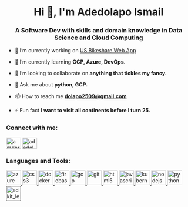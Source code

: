 <h1 align="center">Hi 👋, I'm Adedolapo Ismail</h1>
<h3 align="center">A Software Dev with skills and domain knowledge in Data Science and Cloud Computing</h3>

- 🔭 I’m currently working on [US Bikeshare Web App](https://github.com/adedolapo-ismail/US-Bikeshare-Data-Exploration-Webapp)

- 🌱 I’m currently learning **GCP, Azure, DevOps.**

- 👯 I’m looking to collaborate on **anything that tickles my fancy.**

- 💬 Ask me about **python, GCP.**

- 📫 How to reach me **dolapo2509@gmail.com**

- ⚡ Fun fact **I want to visit all continents before I turn 25.**

<p align="left">
<h3 align="left">Connect with me:</h3>
<a href="https://twitter.com/amdorleejagz" target="blank"><img align="center" src="https://cdn.jsdelivr.net/npm/simple-icons@3.0.1/icons/twitter.svg" alt="amdorleejagz" height="30" width="40" /></a>
<a href="https://linkedin.com/in/adedolapo ismail" target="blank"><img align="center" src="https://cdn.jsdelivr.net/npm/simple-icons@3.0.1/icons/linkedin.svg" alt="adedolapo ismail" height="30" width="40" /></a>
</p>

<h3 align="left">Languages and Tools:</h3>
<p align="left"> <a href="https://azure.microsoft.com/en-in/" target="_blank"> <img src="https://www.vectorlogo.zone/logos/microsoft_azure/microsoft_azure-icon.svg" alt="azure" width="40" height="40"/> </a> <a href="https://www.w3schools.com/css/" target="_blank"> <img src="https://devicons.github.io/devicon/devicon.git/icons/css3/css3-original-wordmark.svg" alt="css3" width="40" height="40"/> </a> <a href="https://www.docker.com/" target="_blank"> <img src="https://devicons.github.io/devicon/devicon.git/icons/docker/docker-original-wordmark.svg" alt="docker" width="40" height="40"/> </a> <a href="https://firebase.google.com/" target="_blank"> <img src="https://www.vectorlogo.zone/logos/firebase/firebase-icon.svg" alt="firebase" width="40" height="40"/> </a> <a href="https://cloud.google.com" target="_blank"> <img src="https://www.vectorlogo.zone/logos/google_cloud/google_cloud-icon.svg" alt="gcp" width="40" height="40"/> </a> <a href="https://git-scm.com/" target="_blank"> <img src="https://www.vectorlogo.zone/logos/git-scm/git-scm-icon.svg" alt="git" width="40" height="40"/> </a> <a href="https://www.w3.org/html/" target="_blank"> <img src="https://devicons.github.io/devicon/devicon.git/icons/html5/html5-original-wordmark.svg" alt="html5" width="40" height="40"/> </a> <a href="https://developer.mozilla.org/en-US/docs/Web/JavaScript" target="_blank"> <img src="https://devicons.github.io/devicon/devicon.git/icons/javascript/javascript-original.svg" alt="javascript" width="40" height="40"/> </a> <a href="https://kubernetes.io" target="_blank"> <img src="https://www.vectorlogo.zone/logos/kubernetes/kubernetes-icon.svg" alt="kubernetes" width="40" height="40"/> </a> <a href="https://nodejs.org" target="_blank"> <img src="https://devicons.github.io/devicon/devicon.git/icons/nodejs/nodejs-original-wordmark.svg" alt="nodejs" width="40" height="40"/> </a> <a href="https://www.python.org" target="_blank"> <img src="https://devicons.github.io/devicon/devicon.git/icons/python/python-original.svg" alt="python" width="40" height="40"/> </a> <a href="" target="_blank"> <img src="https://upload.wikimedia.org/wikipedia/commons/0/05/Scikit_learn_logo_small.svg" alt="scikit_learn" width="40" height="40"/> </a> </p>

